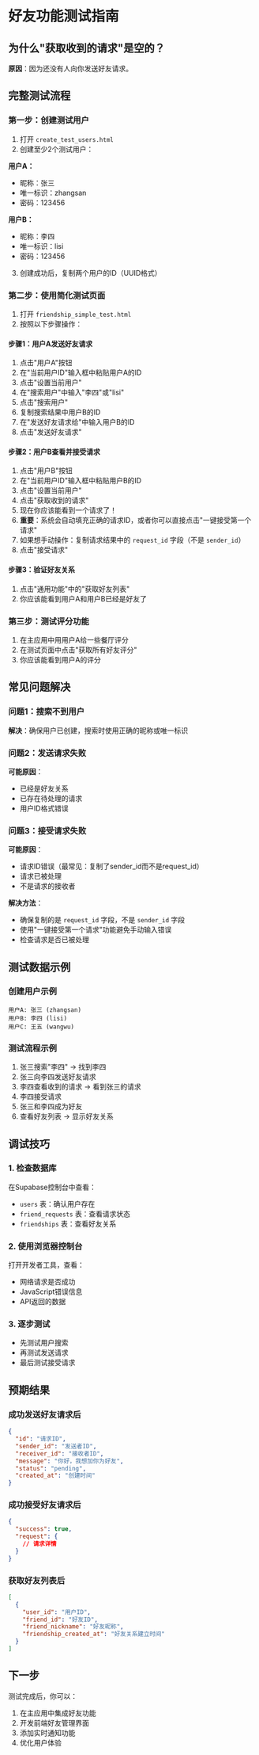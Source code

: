# 好友功能测试指南

## 为什么"获取收到的请求"是空的？

**原因**：因为还没有人向你发送好友请求。

## 完整测试流程

### 第一步：创建测试用户

1. 打开 `create_test_users.html`
2. 创建至少2个测试用户：

**用户A：**
- 昵称：张三
- 唯一标识：zhangsan
- 密码：123456

**用户B：**
- 昵称：李四
- 唯一标识：lisi
- 密码：123456

3. 创建成功后，复制两个用户的ID（UUID格式）

### 第二步：使用简化测试页面

1. 打开 `friendship_simple_test.html`
2. 按照以下步骤操作：

#### 步骤1：用户A发送好友请求
1. 点击"用户A"按钮
2. 在"当前用户ID"输入框中粘贴用户A的ID
3. 点击"设置当前用户"
4. 在"搜索用户"中输入"李四"或"lisi"
5. 点击"搜索用户"
6. 复制搜索结果中用户B的ID
7. 在"发送好友请求给"中输入用户B的ID
8. 点击"发送好友请求"

#### 步骤2：用户B查看并接受请求
1. 点击"用户B"按钮
2. 在"当前用户ID"输入框中粘贴用户B的ID
3. 点击"设置当前用户"
4. 点击"获取收到的请求"
5. 现在你应该能看到一个请求了！
6. **重要**：系统会自动填充正确的请求ID，或者你可以直接点击"一键接受第一个请求"
7. 如果想手动操作：复制请求结果中的 `request_id` 字段（不是 `sender_id`）
8. 点击"接受请求"

#### 步骤3：验证好友关系
1. 点击"通用功能"中的"获取好友列表"
2. 你应该能看到用户A和用户B已经是好友了

### 第三步：测试评分功能

1. 在主应用中用用户A给一些餐厅评分
2. 在测试页面中点击"获取所有好友评分"
3. 你应该能看到用户A的评分

## 常见问题解决

### 问题1：搜索不到用户
**解决**：确保用户已创建，搜索时使用正确的昵称或唯一标识

### 问题2：发送请求失败
**可能原因**：
- 已经是好友关系
- 已存在待处理的请求
- 用户ID格式错误

### 问题3：接受请求失败
**可能原因**：
- 请求ID错误（最常见：复制了sender_id而不是request_id）
- 请求已被处理
- 不是请求的接收者

**解决方法**：
- 确保复制的是 `request_id` 字段，不是 `sender_id` 字段
- 使用"一键接受第一个请求"功能避免手动输入错误
- 检查请求是否已被处理

## 测试数据示例

### 创建用户示例
```
用户A: 张三 (zhangsan)
用户B: 李四 (lisi)  
用户C: 王五 (wangwu)
```

### 测试流程示例
1. 张三搜索"李四" → 找到李四
2. 张三向李四发送好友请求
3. 李四查看收到的请求 → 看到张三的请求
4. 李四接受请求
5. 张三和李四成为好友
6. 查看好友列表 → 显示好友关系

## 调试技巧

### 1. 检查数据库
在Supabase控制台中查看：
- `users` 表：确认用户存在
- `friend_requests` 表：查看请求状态
- `friendships` 表：查看好友关系

### 2. 使用浏览器控制台
打开开发者工具，查看：
- 网络请求是否成功
- JavaScript错误信息
- API返回的数据

### 3. 逐步测试
- 先测试用户搜索
- 再测试发送请求
- 最后测试接受请求

## 预期结果

### 成功发送好友请求后
```json
{
  "id": "请求ID",
  "sender_id": "发送者ID",
  "receiver_id": "接收者ID",
  "message": "你好，我想加你为好友",
  "status": "pending",
  "created_at": "创建时间"
}
```

### 成功接受好友请求后
```json
{
  "success": true,
  "request": {
    // 请求详情
  }
}
```

### 获取好友列表后
```json
[
  {
    "user_id": "用户ID",
    "friend_id": "好友ID",
    "friend_nickname": "好友昵称",
    "friendship_created_at": "好友关系建立时间"
  }
]
```

## 下一步

测试完成后，你可以：
1. 在主应用中集成好友功能
2. 开发前端好友管理界面
3. 添加实时通知功能
4. 优化用户体验 
